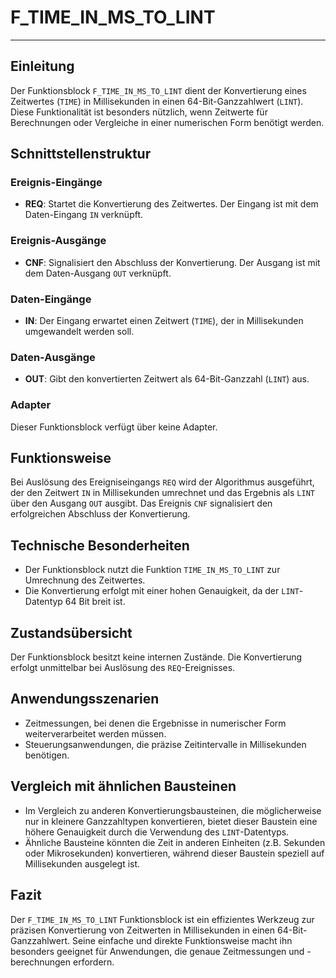 # F_TIME_IN_MS_TO_LINT

* * * * * * * * * *

## Einleitung
Der Funktionsblock `F_TIME_IN_MS_TO_LINT` dient der Konvertierung eines Zeitwertes (`TIME`) in Millisekunden in einen 64-Bit-Ganzzahlwert (`LINT`). Diese Funktionalität ist besonders nützlich, wenn Zeitwerte für Berechnungen oder Vergleiche in einer numerischen Form benötigt werden.

## Schnittstellenstruktur

### **Ereignis-Eingänge**
- **REQ**: Startet die Konvertierung des Zeitwertes. Der Eingang ist mit dem Daten-Eingang `IN` verknüpft.

### **Ereignis-Ausgänge**
- **CNF**: Signalisiert den Abschluss der Konvertierung. Der Ausgang ist mit dem Daten-Ausgang `OUT` verknüpft.

### **Daten-Eingänge**
- **IN**: Der Eingang erwartet einen Zeitwert (`TIME`), der in Millisekunden umgewandelt werden soll.

### **Daten-Ausgänge**
- **OUT**: Gibt den konvertierten Zeitwert als 64-Bit-Ganzzahl (`LINT`) aus.

### **Adapter**
Dieser Funktionsblock verfügt über keine Adapter.

## Funktionsweise
Bei Auslösung des Ereigniseingangs `REQ` wird der Algorithmus ausgeführt, der den Zeitwert `IN` in Millisekunden umrechnet und das Ergebnis als `LINT` über den Ausgang `OUT` ausgibt. Das Ereignis `CNF` signalisiert den erfolgreichen Abschluss der Konvertierung.

## Technische Besonderheiten
- Der Funktionsblock nutzt die Funktion `TIME_IN_MS_TO_LINT` zur Umrechnung des Zeitwertes.
- Die Konvertierung erfolgt mit einer hohen Genauigkeit, da der `LINT`-Datentyp 64 Bit breit ist.

## Zustandsübersicht
Der Funktionsblock besitzt keine internen Zustände. Die Konvertierung erfolgt unmittelbar bei Auslösung des `REQ`-Ereignisses.

## Anwendungsszenarien
- Zeitmessungen, bei denen die Ergebnisse in numerischer Form weiterverarbeitet werden müssen.
- Steuerungsanwendungen, die präzise Zeitintervalle in Millisekunden benötigen.

## Vergleich mit ähnlichen Bausteinen
- Im Vergleich zu anderen Konvertierungsbausteinen, die möglicherweise nur in kleinere Ganzzahltypen konvertieren, bietet dieser Baustein eine höhere Genauigkeit durch die Verwendung des `LINT`-Datentyps.
- Ähnliche Bausteine könnten die Zeit in anderen Einheiten (z.B. Sekunden oder Mikrosekunden) konvertieren, während dieser Baustein speziell auf Millisekunden ausgelegt ist.

## Fazit
Der `F_TIME_IN_MS_TO_LINT` Funktionsblock ist ein effizientes Werkzeug zur präzisen Konvertierung von Zeitwerten in Millisekunden in einen 64-Bit-Ganzzahlwert. Seine einfache und direkte Funktionsweise macht ihn besonders geeignet für Anwendungen, die genaue Zeitmessungen und -berechnungen erfordern.